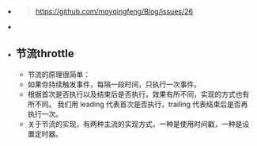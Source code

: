 - > https://github.com/mqyqingfeng/Blog/issues/26
-
- ## 节流throttle
	- 节流的原理很简单：
	- 如果你持续触发事件，每隔一段时间，只执行一次事件。
	- 根据首次是否执行以及结束后是否执行，效果有所不同，实现的方式也有所不同。
	  我们用 leading 代表首次是否执行，trailing 代表结束后是否再执行一次。
	- 关于节流的实现，有两种主流的实现方式，一种是使用时间戳，一种是设置定时器。